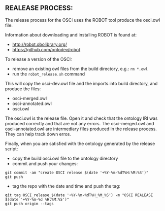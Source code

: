 ## REALEASE PROCESS:
The release process for the OSCI uses the ROBOT tool produce the osci.owl file.

Information about downloading and installing ROBOT is found at:
- http://robot.obolibrary.org/
- https://github.com/ontodev/robot

To release a version of the OSCI:
- remove an existing owl files from the build directory, e.g.: `rm *.owl` 
- run the `robot_release.sh` command

This will copy the osci-dev.owl file and the imports into build directory, and produce the files:

- osci-merged.owl
- osci-annotated.owl
- osci.owl

The osci.owl is the release file. Open it and check that the ontology IRI was produced correctly and that are not any errors.
The osci-merged.owl and osci-annotated.owl are intermediary files produced in the release process. They can help track down erros.

Finally, when you are satisfied with the ontology generated by the release script:

- copy the build osci.owl file to the ontology directory
- commit and push your changes:
```
git commit -am "create OSCI release $(date '+%Y-%m-%dT%H:%M:%S')"
git push
```
- tag the repo with the date and time and push the tag: 
```
git tag OSCI_release_$(date '+%Y-%m-%dT%H_%M_%S') -m "OSCI REALEASE $(date '+%Y-%m-%d %H:%M:%S')"
git push origin --tags
```
